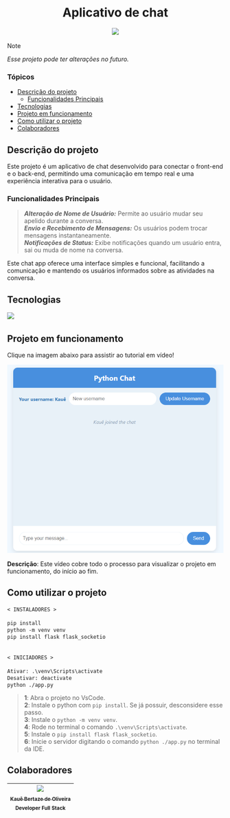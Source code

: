 <h1 align="center">Aplicativo de chat</h1>

<p align="center">
<img loading="lazy" src="http://img.shields.io/static/v1?label=STATUS&message=CONCLUIDO&color=green&style=for-the-badge"/>
</p>

> [!NOTE]
> *Esse projeto pode ter alterações no futuro.*

### Tópicos

- [Descrição do projeto](#descrição-do-projeto)
  - [Funcionalidades Principais](#funcionalidades-principais)
- [Tecnologias](#tecnologias)
- [Projeto em funcionamento](#projeto-em-funcionamento)
- [Como utilizar o projeto](#como-utilizar-o-projeto)
- [Colaboradores](#colaboradores)

## Descrição do projeto

Este projeto é um aplicativo de chat desenvolvido para conectar o front-end e o back-end, permitindo uma comunicação em tempo real e uma experiência interativa para o usuário.

### Funcionalidades Principais
> ***Alteração de Nome de Usuário:*** Permite ao usuário mudar seu apelido durante a conversa. <br>
> ***Envio e Recebimento de Mensagens:*** Os usuários podem trocar mensagens instantaneamente. <br>
> ***Notificações de Status:*** Exibe notificações quando um usuário entra, sai ou muda de nome na conversa.

Este chat app oferece uma interface simples e funcional, facilitando a comunicação e mantendo os usuários informados sobre as atividades na conversa.

## Tecnologias

<div width="140px">
    <img src="https://skillicons.dev/icons?i=python,vscode,html,flask,css" />
</div>

## Projeto em funcionamento

Clique na imagem abaixo para assistir ao tutorial em vídeo!

[![Assista ao tutorial](image.png "Como utilizar esse projeto na sua máquina")](https://drive.google.com/file/d/11uHZojHJHq4XyOxNWVHYFZuk2-KQN3H8/view?usp=sharing)

**Descrição**: Este vídeo cobre todo o processo para visualizar o projeto em funcionamento, do início ao fim.

## Como utilizar o projeto

```
< INSTALADORES >

pip install
python -m venv venv
pip install flask flask_socketio


< INICIADORES >

Ativar: .\venv\Scripts\activate
Desativar: deactivate
python ./app.py

```

> **1**: Abra o projeto no VsCode.<br>
> **2**: Instale o python com `pip install`. Se já possuir, desconsidere esse passo.<br>
> **3**: Instale o `python -m venv venv`.<br>
> **4**: Rode no terminal o comando `.\venv\Scripts\activate`.<br>
> **5**: Instale o `pip install flask flask_socketio`.<br>
> **6**: Inicie o servidor digitando o comando `python ./app.py` no terminal da IDE.

## Colaboradores

| [<img src="https://avatars.githubusercontent.com/u/69527468?v=4" width=115><br><sub>Kauê Bertaze de Oliveira</sub>](https://github.com/KaueTTS)<br><sub>Developer Full Stack</sub> |
| :---:
